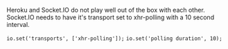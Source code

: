 Heroku and Socket.IO do not play well out of the box with each other. Socket.IO needs to have it's transport set to xhr-polling with a 10 second interval.

`io.set('transports', ['xhr-polling']);`
`io.set('polling duration', 10);`